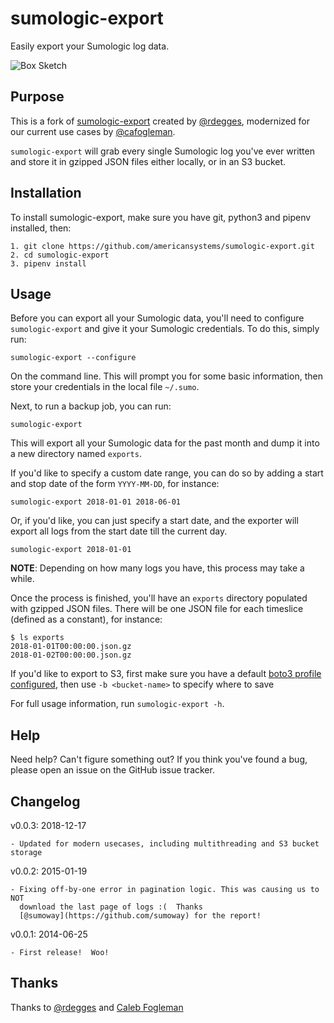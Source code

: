 # sumologic-export

Easily export your Sumologic log data.

![Box Sketch](https://github.com/americansystems/sumologic-export/raw/master/assets/box-sketch.jpg)

## Purpose

This is a fork of [sumologic-export](https://github.com/rdegges/sumologic-export) created by [@rdegges](https://github.com/rdegges), modernized for our current use cases by [@cafogleman](https://github.com/cafogleman).

`sumologic-export` will grab every single Sumologic log you've ever written
and store it in gzipped JSON files either locally, or in an S3 bucket.

## Installation

To install sumologic-export, make sure you have git, python3 and pipenv installed, then:

    1. git clone https://github.com/americansystems/sumologic-export.git
    2. cd sumologic-export
    3. pipenv install

## Usage

Before you can export all your Sumologic data, you'll need to configure
`sumologic-export` and give it your Sumologic credentials.  To do this,
simply run:

```console
sumologic-export --configure
```

On the command line.  This will prompt you for some basic information, then
store your credentials in the local file `~/.sumo`.

Next, to run a backup job, you can run:

```console
sumologic-export
```

This will export all your Sumologic data for the past month and dump it into a
new directory named `exports`.

If you'd like to specify a custom date range, you can do so by adding a start
and stop date of the form `YYYY-MM-DD`, for instance:

```console
sumologic-export 2018-01-01 2018-06-01
```

Or, if you'd like, you can just specify a start date, and the exporter will
export all logs from the start date till the current day.

```console
sumologic-export 2018-01-01
```

**NOTE**: Depending on how many logs you have, this process may take a while.

Once the process is finished, you'll have an `exports` directory populated with
gzipped JSON files.  There will be one JSON file for each timeslice (defined as a constant), for instance:

```console
$ ls exports
2018-01-01T00:00:00.json.gz
2018-01-02T00:00:00.json.gz
```

If you'd like to export to S3, first make sure you have a default [boto3 profile configured](https://boto3.amazonaws.com/v1/documentation/api/latest/guide/configuration.html), then use `-b <bucket-name>` to specify where to save

For full usage information, run `sumologic-export -h`.

## Help

Need help?  Can't figure something out?  If you think you've found a bug, please
open an issue on the GitHub issue tracker.

## Changelog

v0.0.3: 2018-12-17

    - Updated for modern usecases, including multithreading and S3 bucket storage

v0.0.2: 2015-01-19

    - Fixing off-by-one error in pagination logic. This was causing us to NOT
      download the last page of logs :(  Thanks
      [@sumoway](https://github.com/sumoway) for the report!

v0.0.1: 2014-06-25

    - First release!  Woo!

## Thanks

Thanks to [@rdegges](https://github.com/rdegges) and [Caleb Fogleman](https://github.com/cafogleman)
